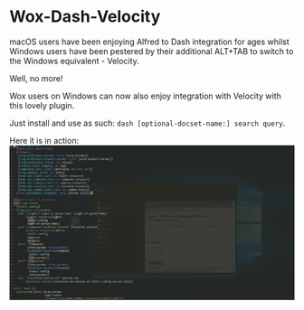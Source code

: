 # Wox-Dash-Velocity

macOS users have been enjoying Alfred to Dash integration for ages whilst Windows users have been pestered by their additional ALT+TAB
to switch to the Windows equivalent - Velocity.

Well, no more!

Wox users on Windows can now also enjoy integration with Velocity with this lovely plugin.

Just install and use as such: ```dash [optional-docset-name:] search query```.

Here it is in action:
![WoxDashVelocity](https://raw.githubusercontent.com/etiago/wox-dash-velocity/master/wox-dash-velocity.gif)
